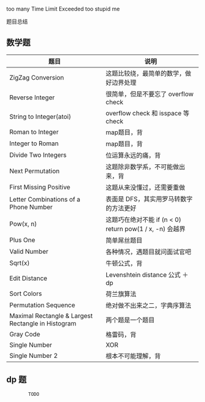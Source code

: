 too many Time Limit Exceeded
too stupid me


题目总结

## 数学题

| 题目        | 说明           |
| ------------- | ------------- |
| ZigZag Conversion        | 这题比较绕，最简单的数学，做好边界处理            |
| Reverse Integer        | 很简单，但是不要忘了 overflow check           |
| String to Integer(atoi) | overflow check 和 isspace 等check |
| Roman to Integer | map题目，背 |
| Integer to Roman | map题目，背 |
| Divide Two Integers | 位运算永远的痛，背 |
| Next Permutation | 这题除非数学系，不可能做出来，背 |
| First Missing Positive | 这题从来没懂过，还需要重做 |
| Letter Combinations of a Phone Number  | 表面是 DFS，其实用罗马转数字的方法更好 |
| Pow(x, n)   | 这题巧在绝对不能 if (n < 0) return pow(1 / x, -n) 会越界 |
| Plus One | 简单屌丝题目 |
| Valid Number | 各种情况，遇题目就问面试官吧 |
| Sqrt(x) | 牛顿公式，背 |
| Edit Distance | Levenshtein distance 公式 ＋ dp |
| Sort Colors | 荷兰旗算法 |
| Permutation Sequence | 绝对做不出来之二，字典序算法 |
| Maximal Rectangle & Largest Rectangle in Histogram | 两个题是一个题目 |
| Gray Code | 格雷码，背 |
| Single Number | XOR |
| Single Number 2 | 根本不可能理解，背 |

## dp 题
            TODO